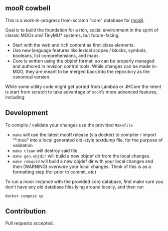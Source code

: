 ## mooR cowbell

This is a work-in-progress from-scratch "core" database for [mooR](http://github.com/rdaum/moor).

Goal is to build the foundation for a rich, social environment in the spirit of classic MOOs and TinyMU* systems, but future-facing.

  * Start with the web and rich content as first-class elements.
  * Use new language features like lexical scopes / blocks, symbols,
    booleans, list comprehensions, and maps.
  * Core is written using the objdef format, so can be properly
    managed and authored in revision control tools. While changes can
    be made in-MOO, they are meant to be merged back into the
    repository as the canonical version.

While some utility code might get ported from Lambda or JHCore the
intent is start from scratch to take advantage of `mooR`'s more advanced features, including:

## Development

To compile / validate your changes use the provided `Makefile`

 * `make` will use the latest mooR release (via docker) to compiler /
   import "*.moo" into a local generated old-style textdump file, for
   the purpose of validation
 * `make clean` will destroy said file
 * `make gen.objdir` will build a new objdef dir from the local changes.
 * `make rebuild` will build a new objdef dir with your local changes
   and then (WARNING) *overwrite* your local changes. Think of this is
   as a formatting step (for prior to commit, etc)
 
To run a moor instance with the provided core database, first make sure you don't have any old database files lying around locally, and then run

`docker compose up`

## Contribution

Pull requests accepted.
